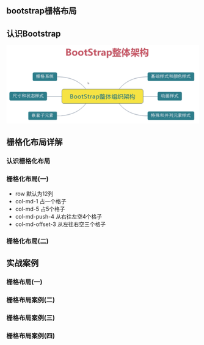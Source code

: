 ## bootstrap栅格布局

## 认识Bootstrap
<img src='img/bootstrap.png'></img>

## 栅格化布局详解

### 认识栅格化布局

### 栅格化布局(一)
- row 默认为12列
- col-md-1 占一个格子
- col-md-5 占5个格子
- col-md-push-4 从右往左空4个格子
- col-md-offset-3 从左往右空三个格子


### 栅格化布局(二)

## 实战案例

### 栅格布局(一)

### 栅格布局案例(二)

### 栅格布局案例(三)

### 栅格布局案例(四)
